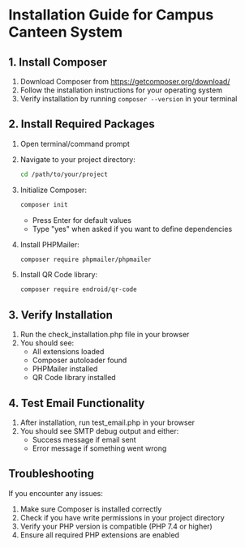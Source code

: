 # Installation Guide for Campus Canteen System

## 1. Install Composer
1. Download Composer from https://getcomposer.org/download/
2. Follow the installation instructions for your operating system
3. Verify installation by running `composer --version` in your terminal

## 2. Install Required Packages
1. Open terminal/command prompt
2. Navigate to your project directory:
   ```bash
   cd /path/to/your/project
   ```
3. Initialize Composer:
   ```bash
   composer init
   ```
   - Press Enter for default values
   - Type "yes" when asked if you want to define dependencies

4. Install PHPMailer:
   ```bash
   composer require phpmailer/phpmailer
   ```

5. Install QR Code library:
   ```bash
   composer require endroid/qr-code
   ```

## 3. Verify Installation
1. Run the check_installation.php file in your browser
2. You should see:
   - All extensions loaded
   - Composer autoloader found
   - PHPMailer installed
   - QR Code library installed

## 4. Test Email Functionality
1. After installation, run test_email.php in your browser
2. You should see SMTP debug output and either:
   - Success message if email sent
   - Error message if something went wrong

## Troubleshooting
If you encounter any issues:
1. Make sure Composer is installed correctly
2. Check if you have write permissions in your project directory
3. Verify your PHP version is compatible (PHP 7.4 or higher)
4. Ensure all required PHP extensions are enabled 